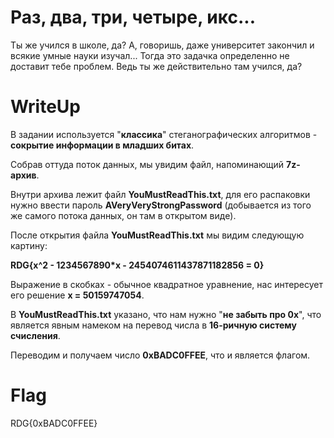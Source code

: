 # Раз, два, три, четыре, икс...

Ты же учился в школе, да? А, говоришь, даже университет закончил и всякие умные науки изучал... Тогда это задачка определенно не доставит тебе проблем. Ведь ты же действительно там учился, да?



# WriteUp

В задании используется "**классика**" стеганографических алгоритмов - **сокрытие информации в младших битах**. 

Собрав оттуда поток данных, мы увидим файл, напоминающий **7z-архив**. 

Внутри архива лежит файл **YouMustReadThis.txt**, для его распаковки нужно ввести пароль **AVeryVeryStrongPassword** (добывается из того же самого потока данных, он там в открытом виде). 

После открытия файла **YouMustReadThis.txt** мы видим следующую картину:

**RDG{x^2 - 1234567890\*x - 2454074611437871182856 = 0}**

Выражение в скобках - обычное квадратное уравнение, нас интересует его решение **x = 50159747054**. 

В **YouMustReadThis.txt** указано, что нам нужно "**не забыть про 0x**", что является явным намеком на перевод числа в **16-ричную систему счисления**. 

Переводим и получаем число **0xBADC0FFEE**, что и является флагом.

# Flag
RDG{0xBADC0FFEE}